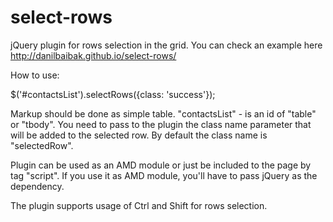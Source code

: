 select-rows
===========

jQuery plugin for rows selection in the grid. You can check an example here
http://danilbaibak.github.io/select-rows/

How to use:

$('#contactsList').selectRows({class: 'success'});

Markup should be done as simple table. "contactsList" - is an id of "table" or "tbody". You need to pass to the plugin
the class name parameter that will be added to the selected row. By default the class name is "selectedRow".

Plugin can be used as an AMD module or just be included to the page by tag "script". If you use it as AMD module,
you'll have to pass jQuery as the dependency.

The plugin supports usage of Ctrl and Shift for rows selection.